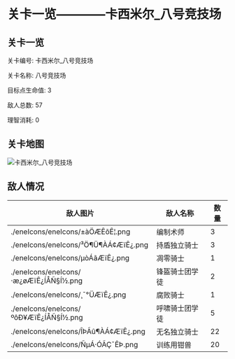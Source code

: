 # 关卡一览————卡西米尔_八号竞技场


## 关卡一览

关卡编号: 卡西米尔_八号竞技场

关卡名称: 八号竞技场

目标点生命值: 3

敌人总数: 57

理智消耗: 0


## 关卡地图
![卡西米尔_八号竞技场](./oprMap/卡西米尔_八号竞技场.png)

## 敌人情况

| 敌人图片 | 敌人名称 | 数量  |
|---------|-----|-----|
| ./eneIcons/eneIcons/±àÖÆÊõÊ¦.png| 编制术师  |   3  |
| ./eneIcons/eneIcons/³Ö¶Ü¶ÀÁ¢ÆïÊ¿.png| 持盾独立骑士  |   3  |
| ./eneIcons/eneIcons/µòÁãÆïÊ¿.png| 凋零骑士  |   1  |
| ./eneIcons/eneIcons/·æ¿øÆïÊ¿ÍÅÑ§Í½.png| 锋盔骑士团学徒  |   2  |
| ./eneIcons/eneIcons/¸¯°ÜÆïÊ¿.png| 腐败骑士  |   1  |
| ./eneIcons/eneIcons/ºôÐ¥ÆïÊ¿ÍÅÑ§Í½.png| 呼啸骑士团学徒  |   5  |
| ./eneIcons/eneIcons/ÎÞÃû¶ÀÁ¢ÆïÊ¿.png| 无名独立骑士  |   22  |
| ./eneIcons/eneIcons/ÑµÁ·ÓÃÇ¯ÊÞ.png| 训练用钳兽  |   20  |
